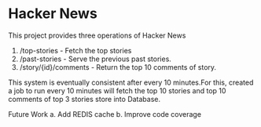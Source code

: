 # Hacker News

This project provides three operations of Hacker News

  1. /top-stories  - Fetch the top stories
  2. /past-stories - Serve the previous past stories.
  3. /story/{id}/comments - Return the top 10 comments of story.
  
 This system is eventually consistent after every 10 minutes.For this, created a job to run every 10 minutes will fetch the top 10 stories and top 10 comments of top 3 stories store into Database.
 
Future Work 
    a. Add REDIS cache
    b. Improve code coverage
 
